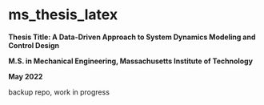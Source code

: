 # ms_thesis_latex

**Thesis Title: A Data-Driven Approach to System Dynamics Modeling and Control Design**

**M.S. in Mechanical Engineering, Massachusetts Institute of Technology**

**May 2022**

backup repo, work in progress
